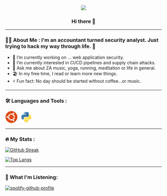 <div id="header" align="center">
  <img src="https://media.giphy.com/media/gOQ6EgtAiwXde/giphy.gif" width="120"/>
  <h3> Hi there 👋</h3>
 </div>


<!-- 
<div id="badges">
 <a href="your-linkedin-URL">
  <img src="https://img.shields.io/badge/LinkedIn-blue?style=for-the-badge&logo=linkedin&logoColor=white" alt="LinkedIn Badge"/>
 </a>
  <img src="https://img.shields.io/badge/YouTube-red?style=for-the-badge&logo=youtube&logoColor=white" alt="Youtube Badge"/>
  <img src="https://img.shields.io/badge/Twitter-blue?style=for-the-badge&logo=twitter&logoColor=white" alt="Twitter Badge"/>
</div> 
-->

---

### :woman_technologist: About Me : I'm an accountant turned security analyst. Just trying to hack my way through life. :rocket:

- 🔭 I’m currently working on ... web application security.
- 🌱 I’m currently interested in CI/CD pipelines and supply chain attacks.
- 💬 Ask me about ZA music, yoga, running, meditation or life in general.
- 🏖️ In my free time, I read or learn more new things.
- ⚡ Fun fact: No day should be started without coffee...or music.

---

### :hammer_and_wrench: Languages and Tools : 

<div>
  <img src="https://github.com/devicons/devicon/blob/master/icons/ubuntu/ubuntu-plain.svg" title="Ubuntu" alt="Ubuntu" width="40" height="40" />&nbsp;
  <img src="https://github.com/devicons/devicon/blob/master/icons/python/python-original.svg" title="Python" alt="Python" width="40" height="40" />&nbsp;
 </div>

---

### :fire: My Stats :
[![GitHub Streak](http://github-readme-streak-stats.herokuapp.com?user=Blouwolf&theme=dark&background=000000)](https://git.io/streak-stats)

[![Top Langs](https://github-readme-stats.vercel.app/api/top-langs/?username=Blouwolf&layout=compact&theme=vision-friendly-dark)](https://github.com/anuraghazra/github-readme-stats)

<!--
---

### :writing_hand: Blog Posts :
To do
-->

---
### 🎵 What I'm Listening:

[![spotify-github-profile](https://spotify-github-profile.vercel.app/api/view?uid=317oy4fqfxis4afpo2tjxiwhz3nu&cover_image=true&theme=default)](https://github.com/kittinan/spotify-github-profile)



